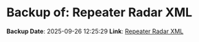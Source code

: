 # Backup of: Repeater Radar XML

**Backup Date**: 2025-09-26 12:25:29
**Link**: [Repeater Radar XML](https://przemienniki.net/export/radar.xml)
